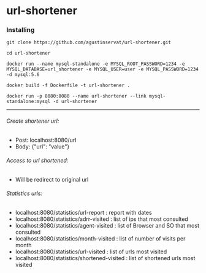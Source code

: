 # url-shortener

### Installing

```
git clone https://github.com/agustinservat/url-shortener.git
```

```
cd url-shortener
```

```
docker run --name mysql-standalone -e MYSQL_ROOT_PASSWORD=1234 -e MYSQL_DATABASE=url_shortener -e MYSQL_USER=user -e MYSQL_PASSWORD=1234 -d mysql:5.6
```

```
docker build -f Dockerfile -t url-shortener .
```

```
docker run -p 8080:8080 --name url-shortener --link mysql-standalone:mysql -d url-shortener
```

*********

###### Create shortener url: 
- Post: localhost:8080/url
- Body: {"url": "value"}  

###### Access to url shortened:
- Will be redirect to original url

###### Statistics urls: 
- localhost:8080/statistics/url-report : report with dates 
- localhost:8080/statistics/adrr-visited : list of ips that most consulted
- localhost:8080/statistics/agent-visited : list of Browser and SO that most consulted
- localhost:8080/statistics/month-visited : list of number of visits per month
- localhost:8080/statistics/url-visited : list of urls most visited
- localhost:8080/statistics/shortened-visited : list of shortened urls most visited



